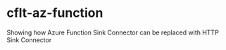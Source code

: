# cflt-az-function
Showing how Azure Function Sink Connector can be replaced with HTTP Sink Connector
